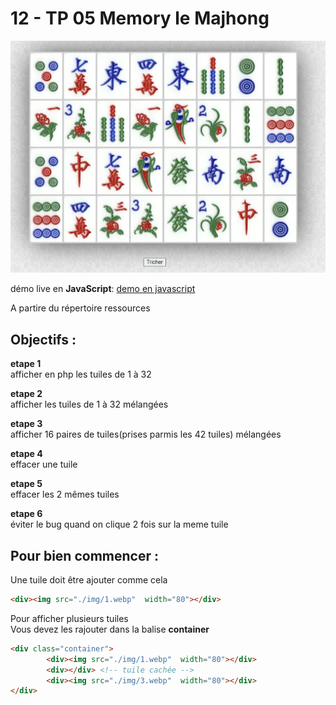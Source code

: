# 12 - TP 05 Memory le Majhong
![module-10](../img/12-jeux.png)  

démo live en **JavaScript**:
[demo en javascript](https://seven-valley.github.io/formation-php-mai-2024/web/tp12/)


A partire du répertoire ressources 

## Objectifs :

**etape 1**  
 afficher en php les tuiles de 1 à 32  

**etape 2**  
 afficher les tuiles de 1 à 32 mélangées  

**etape 3**  
 afficher 16 paires de tuiles(prises parmis les 42 tuiles)  mélangées  

**etape 4**  
effacer une tuile  

**etape 5**  
effacer les 2 mêmes tuiles  

**etape 6**  
éviter le bug quand on clique 2 fois sur la meme tuile  

## Pour bien commencer :

Une tuile doit être ajouter comme cela  
```html
<div><img src="./img/1.webp"  width="80"></div>
```
Pour afficher plusieurs tuiles  
Vous devez les rajouter dans la balise **container** 

```html
<div class="container">
		<div><img src="./img/1.webp"  width="80"></div>
		<div></div> <!-- tuile cachée -->
		<div><img src="./img/3.webp"  width="80"></div>
</div>
```